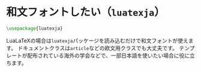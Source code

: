 # 和文フォントしたい（``luatexja``）

```latex
\usepackage{luatexja}
```

LuaLaTeXの場合は``luatexja``パッケージを読み込むだけで和文フォントが使えます。
ドキュメントクラスは``article``などの欧文用クラスでも大丈夫です。
テンプレートが配布されている海外の学会などで、一部日本語を使いたい場合に役に立ちます。
